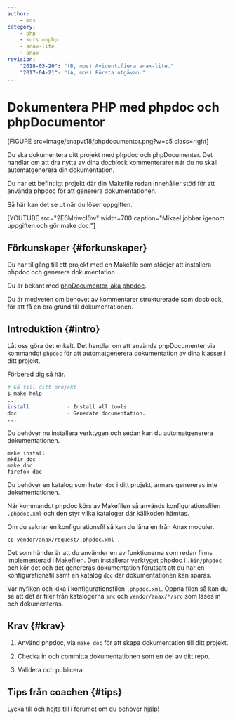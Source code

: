 ```yaml
---
author:
    - mos
category:
    - php
    - kurs oophp
    - anax-lite
    - anax
revision:
    "2018-03-20": "(B, mos) Avidentifiera anax-lite."
    "2017-04-21": "(A, mos) Första utgåvan."
...
```

Dokumentera PHP med phpdoc och phpDocumentor
==================================

[FIGURE src=image/snapvt18/phpdocumentor.png?w=c5 class=right]

Du ska dokumentera ditt projekt med phpdoc och phpDocumenter. Det handlar om att dra nytta av dina docblock kommenterarer när du nu skall automatgenerera din dokumentation.

Du har ett befintligt projekt där din Makefile redan innehåller stöd för att använda phpdoc för att generera dokumentationen.

<!--more-->

Så här kan det se ut när du löser uppgiften.

[YOUTUBE src="2E6MriwcI6w" width=700 caption="Mikael jobbar igenom uppgiften och gör make doc."]



Förkunskaper {#forkunskaper}
-----------------------

Du har tillgång till ett projekt med en Makefile som stödjer att installera phpdoc och generera dokumentation.

Du är bekant med [phpDocumenter, aka phpdoc](https://www.phpdoc.org/).

Du är medveten om behovet av kommentarer strukturerade som docblock, för att få en bra grund till dokumentationen.



Introduktion {#intro}
-----------------------

Låt oss göra det enkelt. Det handlar om att använda phpDocumenter via kommandot `phpdoc` för att automatgenerera dokumentation av dina klasser i ditt projekt.

Förbered dig så här.

```bash
# Gå till ditt projekt
$ make help
...
install            - Install all tools
doc                - Generate documentation.
...
```

Du behöver nu installera verktygen och sedan kan du automatgenerera dokumentationen.

```text
make install
mkdir doc
make doc
firefox doc
```

Du behöver en katalog som heter `doc` i ditt projekt, annars genereras inte dokumentationen.

När kommandot phpdoc körs av Makefilen så används konfigurationsfilen `.phpdoc.xml` och den styr vilka kataloger där källkoden hämtas.

Om du saknar en konfigurationsfil så kan du låna en från Anax moduler.

```text
cp vendor/anax/request/.phpdoc.xml .
```

Det som händer är att du använder en av funktionerna som redan finns implementerad i Makefilen. Den installerar verktyget phpdoc i `.bin/phpdoc` och kör det och det genereras dokumentation förutsatt att du har en konfigurationsfil samt en katalog `doc` där dokumentationen kan sparas.

Var nyfiken och kika i konfigurationsfilen `.phpdoc.xml`. Öppna filen så kan du se att det är filer från katalogerna `src` och `vendor/anax/*/src` som läses in och dokumenteras.



Krav {#krav}
-----------------------

1. Använd phpdoc, via `make doc` för att skapa dokumentation till ditt projekt.

1. Checka in och committa dokumentationen som en del av ditt repo.

1. Validera och publicera.



Tips från coachen {#tips}
-----------------------

Lycka till och hojta till i forumet om du behöver hjälp!
